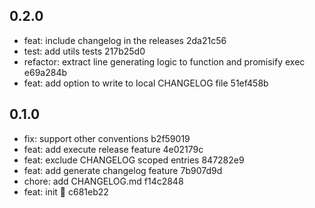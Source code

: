 ## 0.2.0

- feat: include changelog in the releases 2da21c56
- test: add utils tests 217b25d0
- refactor: extract line generating logic to function and promisify exec e69a284b
- feat: add option to write to local CHANGELOG file 51ef458b

## 0.1.0

- fix: support other conventions b2f59019
- feat: add execute release feature 4e02179c
- feat: exclude CHANGELOG scoped entries 847282e9
- feat: add generate changelog feature 7b907d9d
- chore: add CHANGELOG.md f14c2848
- feat: init :seedling: c681eb22
